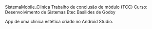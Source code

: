 SistemaMobile_Clinica
Trabalho de conclusão de módulo (TCC) Curso: Desenvolvimento de Sistemas Etec Basilides de Godoy

App de uma clínica estética criado no Android Studio.
